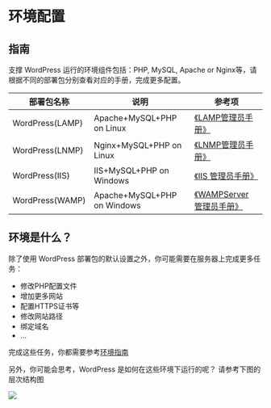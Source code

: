 # 环境配置

## 指南

支撑 WordPress 运行的环境组件包括：PHP, MySQL, Apache or Nginx等，请根据不同的部署包分别查看对应的手册，完成更多配置。

| 部署包名称 | 说明| 参考项 |
| --- | --- | --- |
| WordPress(LAMP) | Apache+MySQL+PHP on Linux | [《LAMP管理员手册》](https://support.websoft9.com/docs/lamp/zh) |
| WordPress(LNMP)| Nginx+MySQL+PHP on Linux |[《LNMP管理员手册》](https://support.websoft9.com/docs/lnmp/zh)|
| WordPress(IIS)| IIS+MySQL+PHP on Windows |[《IIS 管理员手册》](https://support.websoft9.com/docs/windows/zh)|
| WordPress(WAMP)| Apache+MySQL+PHP on Windows |[《WAMPServer 管理员手册》](https://support.websoft9.com/docs/wampserver/zh/)|

## 环境是什么？

除了使用 WordPress 部署包的默认设置之外，你可能需要在服务器上完成更多任务：

- 修改PHP配置文件
- 增加更多网站
- 配置HTTPS证书等
- 修改网站路径
- 绑定域名
- ...

完成这些任务，你都需要参考[环境指南](/zh/admin-runtime.md#指南)  

另外，你可能会思考，WordPress 是如何在这些环境下运行的呢？ 请参考下图的层次结构图

![](https://libs.websoft9.com/Websoft9/DocsPicture/zh/wamp/php-infra-websoft9.png)


